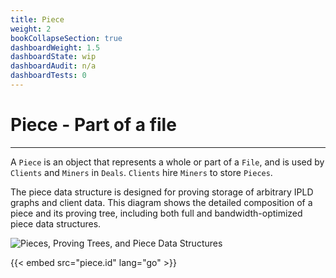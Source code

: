```yaml
---
title: Piece
weight: 2
bookCollapseSection: true
dashboardWeight: 1.5
dashboardState: wip
dashboardAudit: n/a
dashboardTests: 0
---
```


# Piece - Part of a file
---

A `Piece` is an object that represents a whole or part of a `File`,
and is used by `Clients` and `Miners` in `Deals`. `Clients` hire `Miners`
to store `Pieces`. 

The piece data structure is designed for proving storage of arbitrary
IPLD graphs and client data. This diagram shows the detailed composition
of a piece and its proving tree, including both full and bandwidth-optimized
piece data structures.


![Pieces, Proving Trees, and Piece Data Structures](pieces.png)


{{< embed src="piece.id" lang="go" >}}
